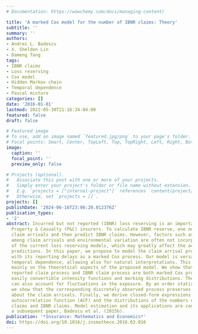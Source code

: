 ```yaml
---
# Documentation: https://wowchemy.com/docs/managing-content/

title: 'A marked Cox model for the number of IBNR claims: Theory'
subtitle: ''
summary: ''
authors:
- Andrei L. Badescu
- X. Sheldon Lin
- Dameng Tang
tags:
- IBNR claims
- Loss reserving
- Cox model
- Hidden Markov chain
- Temporal dependence
- Pascal mixture
categories: []
date: '2016-01-01'
lastmod: 2022-05-30T21:16:34-04:00
featured: false
draft: false

# Featured image
# To use, add an image named `featured.jpg/png` to your page's folder.
# Focal points: Smart, Center, TopLeft, Top, TopRight, Left, Right, BottomLeft, Bottom, BottomRight.
image:
  caption: ''
  focal_point: ''
  preview_only: false

# Projects (optional).
#   Associate this post with one or more of your projects.
#   Simply enter your project's folder or file name without extension.
#   E.g. `projects = ["internal-project"]` references `content/project/deep-learning/index.md`.
#   Otherwise, set `projects = []`.
projects: []
publishDate: '2024-06-16T23:06:20.012376Z'
publication_types:
- '2'
abstract: Incurred but not reported (IBNR) loss reserving is an important issue for
  Property & Casualty (P&C) insurers. To calculate IBNR reserve, one needs to model
  claim arrivals and then predict IBNR claims. However, factors such as temporal dependence
  among claim arrivals and environmental variation are often not incorporated in many
  of the current loss reserving models, which may greatly affect the accuracy of IBNR
  predictions. In this paper, we propose to model the claim arrival process together
  with its reporting delays as a marked Cox process. Our model is versatile in modeling
  temporal dependence, allowing also for natural interpretations. This paper focuses
  mainly on the theoretical aspects of the proposed model. We show that the associated
  reported claim process and IBNR claim process are both marked Cox processes with
  easily convertible intensity functions and marking distributions. The proposed model
  can also account for fluctuations in the exposure. By an order statistics property,
  we show that the corresponding discretely observed process preserves all the information
  about the claim arrivals. Finally, we derive closed-form expressions for both the
  autocorrelation function (ACF) and the distributions of the numbers of reported
  claims and IBNR claims. Model estimation and its applications are considered in
  a subsequent paper, Badescu et al. (2015b).
publication: '*Insurance: Mathematics and Economics*'
doi: https://doi.org/10.1016/j.insmatheco.2016.03.016
---
```

